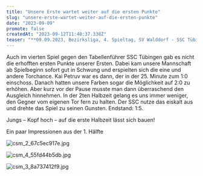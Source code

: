 ```yaml
---
title: "Unsere Erste wartet weiter auf die ersten Punkte"
slug: "unsere-erste-wartet-weiter-auf-die-ersten-punkte"
date: "2023-09-09"
promote: false
createdAt: "2023-09-12T11:40:37.338Z"
teaser: "**09.09.2023, Bezirksliga, 4. Spieltag, SV Walddorf - SSC Tübingen 1:5 (1:1)**"
---
```

Auch im vierten Spiel gegen den Tabellenführer SSC Tübingen gab es nicht die erhofften ersten Punkte unserer Ersten. Dabei kam unsere Mannschaft ab Spielbeginn sofort gut in Schwung und erspielten sich die eine und andere Torchance. Kai Petruv war es dann, der in der 25. Minute zum 1:0 einschoss. Danach hatten unsere Farben sogar die Möglichkeit auf 2:0 zu erhöhen. Aber kurz vor der Pause musste man dann überraschend den Ausgleich hinnehmen. In der 2ten Halbzeit gelang es uns immer weniger, den Gegner vom eigenen Tor fern zu halten. Der SSC nutze das eiskalt aus und drehte das Spiel zu seinen Gunsten. Endstand: 1:5.

Jungs – Kopf hoch – auf die erste Halbzeit lässt sich bauen!

Ein paar Impressionen aus der 1. Hälfte

![csm_2_67c5ec917e.jpg](/uploads/csm_2_67c5ec917e_8169bc0cc0.jpg)

![csm_4_55fd44b5db.jpg](/uploads/csm_4_55fd44b5db_3a10eb44d8.jpg)

![csm_3_8a737412f9.jpg](/uploads/csm_3_8a737412f9_73810e3196.jpg)
